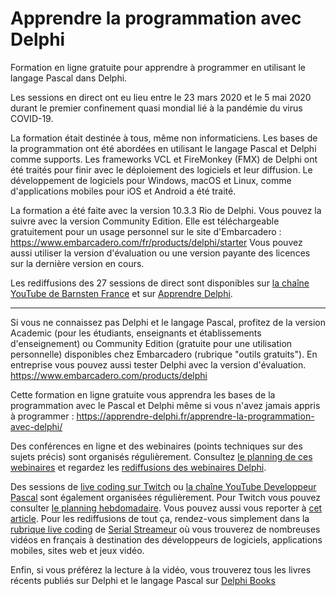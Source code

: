 # Apprendre la programmation avec Delphi
Formation en ligne gratuite pour apprendre à programmer en utilisant le langage Pascal dans Delphi.

Les sessions en direct ont eu lieu entre le 23 mars 2020 et le 5 mai 2020 durant le premier confinement quasi mondial lié à la pandémie du virus COVID-19.

La formation était destinée à tous, même non informaticiens. Les bases de la programmation ont été abordées en utilisant le langage Pascal et Delphi comme supports. Les frameworks VCL et FireMonkey (FMX) de Delphi ont été traités pour finir avec le déploiement des logiciels et leur diffusion. Le développement de logiciels pour Windows, macOS et Linux, comme d'applications mobiles pour iOS et Android a été traité.

La formation a été faite avec la version 10.3.3 Rio de Delphi. Vous pouvez la suivre avec la version Community Edition. Elle est téléchargeable gratuitement pour un usage personnel sur le site d'Embarcadero : https://www.embarcadero.com/fr/products/delphi/starter
Vous pouvez aussi utiliser la version d'évaluation ou une version payante des licences sur la dernière version en cours.

Les rediffusions des 27 sessions de direct sont disponibles sur [la chaîne YouTube de Barnsten France](https://www.youtube.com/c/BarnstenFrance) et sur [Apprendre Delphi](https://apprendre-delphi.fr/apprendre-la-programmation-avec-delphi-2020.php).

-----

Si vous ne connaissez pas Delphi et le langage Pascal, profitez de la version Academic (pour les étudiants, enseignants et établissements d'enseignement) ou Community Edition (gratuite pour une utilisation personnelle) disponibles chez Embarcadero (rubrique "outils gratuits").
En entreprise vous pouvez aussi tester Delphi avec la version d'évaluation.
https://www.embarcadero.com/products/delphi

Cette formation en ligne gratuite vous apprendra les bases de la programmation avec le Pascal et Delphi même si vous n'avez jamais appris à programmer :
https://apprendre-delphi.fr/apprendre-la-programmation-avec-delphi/

Des conférences en ligne et des webinaires (points techniques sur des sujets précis) sont organisés régulièrement. Consultez [le planning de ces webinaires](https://developpeur-pascal.fr/p/_6007-webinaires.html) et regardez les [rediffusions des webinaires Delphi](https://serialstreameur.fr/webinaires-delphi.php).

Des sessions de [live coding sur Twitch](https://www.twitch.tv/patrickpremartin) ou [la chaîne YouTube Developpeur Pascal](https://www.youtube.com/channel/UCk_LmkBB90jdEdmfF77W6qQ) sont également organisées régulièrement. Pour Twitch vous pouvez consulter [le planning hebdomadaire](https://www.twitch.tv/patrickpremartin/schedule). Vous pouvez aussi vous reporter à [cet article](https://developpeur-pascal.fr/p/_600e-livestreams-de-codage-en-direct-avec-delphi.html). Pour les rediffusions de tout ça, rendez-vous simplement dans la [rubrique live coding](https://serialstreameur.fr/live-coding.php) de [Serial Streameur](https://serialstreameur.fr/) où vous trouverez de nombreuses vidéos en français à destination des développeurs de logiciels, applications mobiles, sites web et jeux vidéo.

Enfin, si vous préférez la lecture à la vidéo, vous trouverez tous les livres récents publiés sur Delphi et le langage Pascal sur [Delphi Books](https://delphi-books.com)
